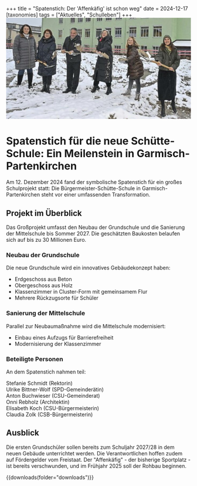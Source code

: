 +++
title = "Spatenstich: Der 'Affenkäfig' ist schon weg"
date = 2024-12-17
[taxonomies]
tags = ["Aktuelles", "Schulleben"]
+++
![Das Foto zeigt Lehrer beim Spatenstich](images/image.jpg)

<!-- more -->

# Spatenstich für die neue Schütte-Schule: Ein Meilenstein in Garmisch-Partenkirchen
Am 12. Dezember 2024 fand der symbolische Spatenstich für ein großes Schulprojekt statt: Die Bürgermeister-Schütte-Schule in Garmisch-Partenkirchen steht vor einer umfassenden Transformation.
## Projekt im Überblick
Das Großprojekt umfasst den Neubau der Grundschule und die Sanierung der Mittelschule bis Sommer 2027. Die geschätzten Baukosten belaufen sich auf bis zu 30 Millionen Euro.
### Neubau der Grundschule
Die neue Grundschule wird ein innovatives Gebäudekonzept haben:

- Erdgeschoss aus Beton
- Obergeschoss aus Holz
- Klassenzimmer in Cluster-Form mit gemeinsamem Flur
- Mehrere Rückzugsorte für Schüler

### Sanierung der Mittelschule
Parallel zur Neubaumaßnahme wird die Mittelschule modernisiert:

- Einbau eines Aufzugs für Barrierefreiheit
- Modernisierung der Klassenzimmer

###  Beteiligte Personen
An dem Spatenstich nahmen teil:

Stefanie Schmidt (Rektorin)  
Ulrike Bittner-Wolf (SPD-Gemeinderätin)  
Anton Buchwieser (CSU-Gemeinderat)  
Onni Rebholz (Architektin)  
Elisabeth Koch (CSU-Bürgermeisterin)  
Claudia Zolk (CSB-Bürgermeisterin)  

## Ausblick
Die ersten Grundschüler sollen bereits zum Schuljahr 2027/28 in dem neuen Gebäude unterrichtet werden. Die Verantwortlichen hoffen zudem auf Fördergelder vom Freistaat.
Der "Affenkäfig" - der bisherige Sportplatz - ist bereits verschwunden, und im Frühjahr 2025 soll der Rohbau beginnen.

{{downloads(folder="downloads")}}